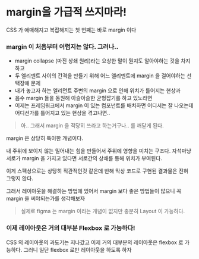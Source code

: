 margin을 가급적 쓰지마라!
===
 CSS 가 애매해지고 복잡해지는 첫 번째는 바로 margin 이다

 ### margin 이 처음부터 어렵지는 않다. 그러나..
 - margin collapse (마진 상쇄 원리)라는 요상한 말이 뭔지도 알아야하는 것을 차지하고
 - 두 엘리멘트 사이의 간격을 만들기 위해 어느 엘리멘트에 margin 을 걸어야하는 선택장애 문제
 - 내가 놓고자 하는 엘리먼트 주변의 margin 으로 인해 위치가 틀어지는 현상과
 - 음수 margin 들을 동원해 아슬아슬한 균형잡기를 하고 있노라면
 - 이제는 프레임워크에서 margin 이 있는 컴포넌트를 배치하면 어디서는 잘 나오는데 어디선가를 틀어지고 있는 현상을 겪고나면..

 > 아.. 그래서 margin 을 적당히 쓰라고 하는거구나.. 를 깨닫게 된다.

 margin 은 상당히 특이한 개념이다.
 
 내 주위에 보이지 않는 밀어내는 힘을 만들어서 주위에 영향을 미치는 구조다. 자석마냥 서로가 margin 을 가지고 있다면 서로간의 상쇄를 통해 위치가 부여된다.

 이게 스펙상으로는 상당히 직관적인것 같은데 반해 막상 코드로 구현된 결과물은 전혀 그렇지 않다.

 그래서 레이아웃을 해결하는 방법에 있어서 margin 보다 좋은 방법들이 많으니 꼭 margin 을 써야되는가를 생각해보자

> 실제로 figma 는 margin 이라는 개념이 없지만 충분히 Layout 이 가능하다.

### 이제 레이아웃은 거의 대부분 Flexbox 로 가능하다!
CSS 의 레이아웃의 과도기는 지나갔고 이제 거의 대부분의 레이아웃은 flexbox 로 가능하다. 그러니 일단 flexbox 로만 레이아웃을 하도록 하자
